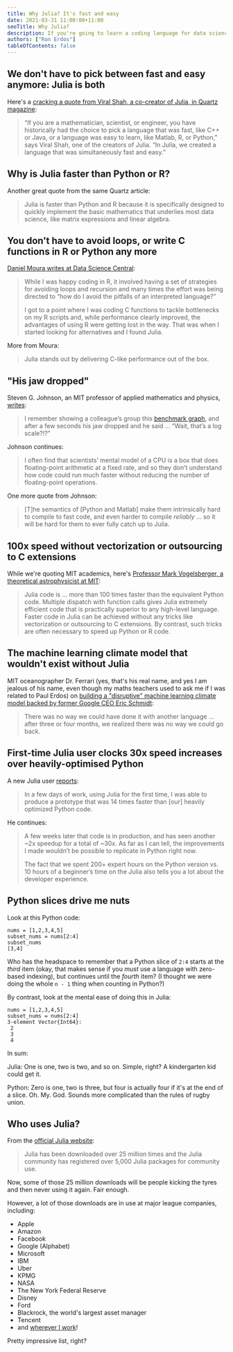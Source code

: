 ```yaml
---
title: Why Julia? It's fast and easy
date: 2021-03-31 11:00:00+11:00
seoTitle: Why Julia?
description: If you're going to learn a coding language for data science, Julia is the one. Here's why.
authors: ["Ron Erdos"]
tableOfContents: false
---
```


## We don't have to pick between fast and easy anymore: Julia is both

Here's a [cracking a quote from Viral Shah, a co-creator of Julia, in Quartz magazine](https://qz.com/1360318/is-julia-a-good-alternative-to-r-and-python-for-programmers/):

>“If you are a mathematician, scientist, or engineer, you have historically had the choice to pick a language that was fast, like C++ or Java, or a language was easy to learn, like Matlab, R, or Python,” says Viral Shah, one of the creators of Julia. “In Julia, we created a language that was simultaneously fast and easy.”

## Why is Julia faster than Python or R?

Another great quote from the same Quartz article:

> Julia is faster than Python and R because it is specifically designed to quickly implement the basic mathematics that underlies most data science, like matrix expressions and linear algebra.

## You don't have to avoid loops, or write C functions in R or Python any more

[Daniel Moura writes at Data Science Central](https://www.datasciencecentral.com/profiles/blogs/6448529:BlogPost:871831):

> While I was happy coding in R, it involved having a set of strategies for avoiding loops and recursion and many times the effort was being directed to “how do I avoid the pitfalls of an interpreted language?”
>
>I got to a point where I was coding C functions to tackle bottlenecks on my R scripts and, while performance clearly improved, the advantages of using R were getting lost in the way. That was when I started looking for alternatives and I found Julia.

More from Moura:

> Julia stands out by delivering C-like performance out of the box.

## "His jaw dropped"

Steven G. Johnson, an MIT professor of applied mathematics and physics, [writes](https://discourse.julialang.org/t/julia-vs-r-vs-python/4997/5):

> I remember showing a colleague’s group this [benchmark graph](https://julialang.org/benchmarks/), and after a few seconds his jaw dropped and he said … “Wait, that’s a log scale?!?”

Johnson continues:

> I often find that scientists’ mental model of a CPU is a box that does floating-point arithmetic at a fixed rate, and so they don’t understand how code could run much faster without reducing the number of floating-point operations.

One more quote from Johnson:

> [T]he semantics of [Python and Matlab] make them intrinsically hard to compile to fast code, and even harder to compile _reliably_ ... so it will be hard for them to ever fully catch up to Julia.

## 100x speed without vectorization or outsourcing to C extensions

While we're quoting MIT academics, here's [Professor Mark Vogelsberger, a theoretical astrophysicist at MIT](https://juliacomputing.com/):

> Julia code is ... more than 100 times faster than the equivalent Python code. Multiple dispatch with function calls gives Julia extremely efficient code that is practically superior to any high-level language. Faster code in Julia can be achieved without any tricks like vectorization or outsourcing to C extensions. By contrast, such tricks are often necessary to speed up Python or R code.

## The machine learning climate model that wouldn't exist without Julia

MIT oceanographer Dr. Ferrari (yes, that's his real name, and yes I am jealous of his name, even though my maths teachers used to ask me if I was related to Paul Erdos) on [building a "disruptive" machine learning climate model backed by former Google CEO Eric Schmidt](https://www.csmonitor.com/Environment/2021/0122/Meet-the-team-shaking-up-climate-models):

> There was no way we could have done it with another language ... after three or four months, we realized there was no way we could go back.

## First-time Julia user clocks 30x speed increases over heavily-optimised Python

A new Julia user [reports](https://discourse.julialang.org/t/julias-applicable-context-is-getting-narrower-over-time/55042/5):

> In a few days of work, using Julia for the first time, I was able to produce a prototype that was 14 times faster than [our] heavily optimized Python code.

He continues:

> A few weeks later that code is in production, and has seen another ~2x speedup for a total of ~30x. As far as I can tell, the improvements I made wouldn’t be possible to replicate in Python right now.
>
> The fact that we spent 200+ expert hours on the Python version vs. 10 hours of a beginner’s time on the Julia also tells you a lot about the developer experience.


## Python slices drive me nuts

Look at this Python code:

```
nums = [1,2,3,4,5]
subset_nums = nums[2:4]
subset_nums
[3,4]
```

Who has the headspace to remember that a Python slice of `2:4` starts at the _third_ item (okay, that makes sense if you _must_ use a language with zero-based indexing), but continues until the _fourth_ item? (I thought we were doing the whole `n - 1` thing when counting in Python?)

By contrast, look at the mental ease of doing this in Julia:

```
nums = [1,2,3,4,5]
subset_nums = nums[2:4]
3-element Vector{Int64}:
 2
 3
 4
```

In sum:

Julia: One is one, two is two, and so on. Simple, right? A kindergarten kid could get it.

Python: Zero is one, two is three, but four is actually four if it's at the end of a slice. Oh. My. God. Sounds more complicated than the rules of rugby union.

## Who uses Julia?

From the [official Julia website](https://julialang.org/):

> Julia has been downloaded over 25 million times and the Julia community has registered over 5,000 Julia packages for community use.

Now, some of those 25 million downloads will be people kicking the tyres and then never using it again. Fair enough.

However, a lot of those downloads are in use at major league companies, including:

- Apple
- Amazon
- Facebook
- Google (Alphabet)
- Microsoft
- IBM
- Uber
- KPMG
- NASA
- The New York Federal Reserve
- Disney
- Ford
- Blackrock, the world's largest asset manager
- Tencent
- and [wherever I work](https://www.linkedin.com/in/ronerdos/)!

Pretty impressive list, right?
